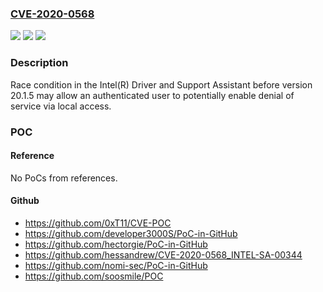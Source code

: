 ### [CVE-2020-0568](https://cve.mitre.org/cgi-bin/cvename.cgi?name=CVE-2020-0568)
![](https://img.shields.io/static/v1?label=Product&message=Intel(R)%20Driver%20and%20Support%20Assistant&color=blue)
![](https://img.shields.io/static/v1?label=Version&message=n%2Fa&color=blue)
![](https://img.shields.io/static/v1?label=Vulnerability&message=Denial%20of%20Service&color=brighgreen)

### Description

Race condition in the Intel(R) Driver and Support Assistant before version 20.1.5 may allow an authenticated user to potentially enable denial of service via local access.

### POC

#### Reference
No PoCs from references.

#### Github
- https://github.com/0xT11/CVE-POC
- https://github.com/developer3000S/PoC-in-GitHub
- https://github.com/hectorgie/PoC-in-GitHub
- https://github.com/hessandrew/CVE-2020-0568_INTEL-SA-00344
- https://github.com/nomi-sec/PoC-in-GitHub
- https://github.com/soosmile/POC

